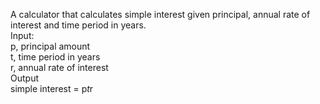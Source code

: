 A calculator that calculates simple interest given principal, annual rate of interest and time period in years.<br/>
Input:<br/>
    p, principal amount<br/>
    t, time period in years<br/>
    r, annual rate of interest<br/>
Output<br/>
    simple interest = p*t*r<br/>
